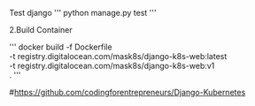Test django
'''
python manage.py test
'''

2.Build Container

'''
docker build -f Dockerfile \
    -t registry.digitalocean.com/mask8s/django-k8s-web:latest \
    -t registry.digitalocean.com/mask8s/django-k8s-web:v1 \
    .
'''

#https://github.com/codingforentrepreneurs/Django-Kubernetes
